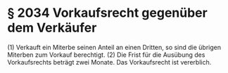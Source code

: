 # § 2034 Vorkaufsrecht gegenüber dem Verkäufer
(1) Verkauft ein Miterbe seinen Anteil an einen Dritten, so sind die übrigen Miterben zum Vorkauf berechtigt.
(2) Die Frist für die Ausübung des Vorkaufsrechts beträgt zwei Monate. Das Vorkaufsrecht ist vererblich.